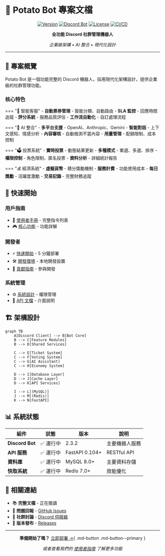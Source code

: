 # 🥔 Potato Bot 專案文檔

<div align="center">

[![Version](https://img.shields.io/badge/version-3.1.0-blue.svg)](https://github.com/Craig-0219/potato)
[![Discord Bot](https://img.shields.io/badge/Discord-Bot-7289DA.svg)](https://discord.com)
[![License](https://img.shields.io/badge/license-MIT-green.svg)](LICENSE)
[![CI/CD](https://img.shields.io/badge/CI/CD-Active-success.svg)](https://github.com/actions)

**全功能 Discord 社群管理機器人**

*企業級架構 • AI 整合 • 現代化設計*

</div>

---

## 🎯 專案概覽

Potato Bot 是一個功能完整的 Discord 機器人，採用現代化架構設計，提供企業級的社群管理功能。

### 核心特色

=== "🎫 智能客服"
    - **自動票券管理** - 智能分類、自動路由
    - **SLA 監控** - 回應時間追蹤
    - **評分系統** - 服務品質評估
    - **工作流自動化** - 自訂處理流程

=== "🤖 AI 整合"
    - **多平台支援** - OpenAI、Anthropic、Gemini
    - **智能對話** - 上下文感知、情感分析
    - **內容審核** - 自動檢測不當內容
    - **用量管理** - 配額限制、成本控制

=== "🗳️ 投票系統"
    - **實時投票** - 動態結果更新
    - **多種模式** - 單選、多選、排序
    - **權限控制** - 角色限制、匿名投票
    - **資料分析** - 詳細統計報告

=== "💰 經濟系統"
    - **虛擬貨幣** - 積分獎勵機制
    - **服務計費** - 功能使用成本
    - **每日獎勵** - 活躍度激勵
    - **交易記錄** - 完整財務追蹤

## 🚀 快速開始

### 用戶指南
- 📖 [使用者手冊](user-guide/commands.md) - 完整指令列表
- 🎮 [核心功能](user-guide/features/voting-system.md) - 功能詳解

### 開發者
- ⚡ [快速開始](getting-started/quickstart.md) - 5 分鐘部署
- 🛠️ [開發環境](getting-started/project-setup.md) - 本地開發設置
- 🤝 [貢獻指南](getting-started/contributing.md) - 參與開發

### 系統管理
- ⚙️ [系統設計](system-design/admin-permissions.md) - 權限管理
- 🔧 [API 文檔](developer-docs/api-reference.md) - 介面說明

## 🏗️ 架構設計

```mermaid
graph TB
    A[Discord Client] --> B[Bot Core]
    B --> C[Feature Modules]
    B --> D[Shared Services]
    
    C --> E[Ticket System]
    C --> F[Voting System]
    C --> G[AI Assistant]
    C --> H[Economy System]
    
    D --> I[Database Layer]
    D --> J[Cache Layer]
    D --> K[API Services]
    
    I --> L[(MySQL)]
    J --> M[(Redis)]
    K --> N[FastAPI]
```

## 📊 系統狀態

| 組件 | 狀態 | 版本 | 說明 |
|------|------|------|------|
| **Discord Bot** | ✅ 運行中 | 2.3.2 | 主要機器人服務 |
| **API 服務** | ✅ 運行中 | FastAPI 0.104+ | RESTful API |
| **資料庫** | ✅ 運行中 | MySQL 8.0+ | 主要資料存儲 |
| **快取系統** | ✅ 運行中 | Redis 7.0+ | 效能優化 |

## 🔗 相關連結

- 📚 **完整文檔** - 正在閱讀
- 🐛 **問題回報** - [GitHub Issues](https://github.com/Craig-0219/potato/issues)
- 💬 **社群討論** - [Discord 伺服器](https://discord.gg/your-server)
- 🚀 **版本發布** - [Releases](https://github.com/Craig-0219/potato/releases)

---

<div align="center">

**準備開始了嗎？** [立即部署 →](getting-started/quickstart.md){ .md-button .md-button--primary }

*或者查看我們的 [使用者指南](user-guide/commands.md) 了解更多功能*

</div>